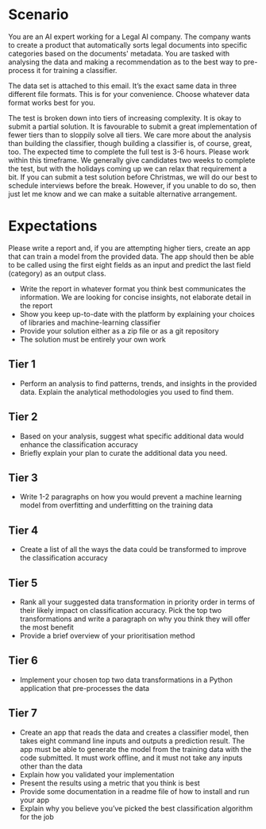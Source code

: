 # Scenario
You are an AI expert working for a Legal AI company. The company wants to create a product that automatically sorts legal documents into specific categories based on the documents' metadata. You are tasked with analysing the data and making a recommendation as to the best way to pre-process it for training a classifier.

The data set is attached to this email. It’s the exact same data in three different file formats. This is for your convenience. Choose whatever data format works best for you.

The test is broken down into tiers of increasing complexity. It is okay to submit a partial solution. It is favourable to submit a great implementation of fewer tiers than to sloppily solve all tiers. We care more about the analysis than building the classifier, though building a classifier is, of course, great, too. The expected time to complete the full test is 3-6 hours. Please work within this timeframe. We generally give candidates two weeks to complete the test, but with the holidays coming up we can relax that requirement a bit. If you can submit a test solution before Christmas, we will do our best to schedule interviews before the break. However, if you unable to do so, then just let me know and we can make a suitable alternative arrangement.


# Expectations
Please write a report and, if you are attempting higher tiers, create an app that can train a model from the provided data. The app should then be able to be called using the first eight fields as an input and predict the last field (category) as an output class. 

- Write the report in whatever format you think best communicates the information. We are looking for concise insights, not elaborate detail in the report
- Show you keep up-to-date with the platform by explaining your choices of libraries and machine-learning classifier 
- Provide your solution either as a zip file or as a git repository
- The solution must be entirely your own work

## Tier 1 ##
- Perform an analysis to find patterns, trends, and insights in the provided data. Explain the analytical methodologies you used to find them.

## Tier 2 ##
- Based on your analysis, suggest what specific additional data would enhance the classification accuracy
- Briefly explain your plan to curate the additional data you need.

## Tier 3 ##
- Write 1-2 paragraphs on how you would prevent a machine learning model from overfitting and underfitting on the training data 

## Tier 4 ##
- Create a list of all the ways the data could be transformed to improve the classification accuracy

## Tier 5 ##
- Rank all your suggested data transformation in priority order in terms of their likely impact on classification accuracy. Pick the top two transformations and write a paragraph on why you think they will offer the most benefit
- Provide a brief overview of your prioritisation method

## Tier 6 ##
- Implement your chosen top two data transformations in a Python application that pre-processes the data

## Tier 7 ##
- Create an app that reads the data and creates a classifier model, then takes eight command line inputs and outputs a prediction result. The app must be able to generate the model from the training data with the code submitted. It must work offline, and it must not take any inputs other than the data
- Explain how you validated your implementation
- Present the results using a metric that you think is best
- Provide some documentation in a readme file of how to install and run your app
- Explain why you believe you’ve picked the best classification algorithm for the job
